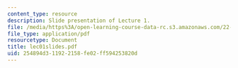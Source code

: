 ```yaml
---
content_type: resource
description: Slide presentation of Lecture 1.
file: /media/https%3A/open-learning-course-data-rc.s3.amazonaws.com/22-812j-managing-nuclear-technology-spring-2004/254894d311922158fe02ff594253820d_lec01slides.pdf
file_type: application/pdf
resourcetype: Document
title: lec01slides.pdf
uid: 254894d3-1192-2158-fe02-ff594253820d
---
```

